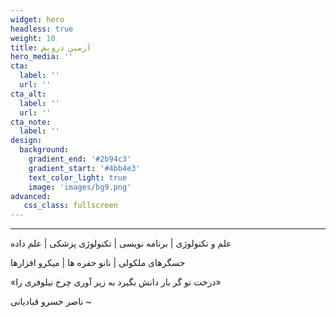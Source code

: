 ```yaml
---
widget: hero
headless: true
weight: 10
title: آرمین درویش
hero_media: ''
cta:
  label: ''
  url: ''
cta_alt:
  label: ''
  url: ''
cta_note:
  label: ''
design:
  background:
    gradient_end: '#2b94c3'
    gradient_start: '#4bb4e3'
    text_color_light: true
    image: 'images/bg9.png'
advanced:
   css_class: fullscreen
---
```

---
<p>
علم و تکنولوژی | برنامه نویسی | تکنولوژی پزشکی | علم داده
</p>
<p>
حسگرهای ملکولی | نانو حفره ها | میکرو افزارها
</p>

<div class="quotebox fa" style="direction: ltr;">
<p>«درخت تو گر بار دانش بگیرد به زیر آوری چرخ نیلوفری را»</p>
<p> ناصر خسرو قبادیانی ~</p>
</div>






















